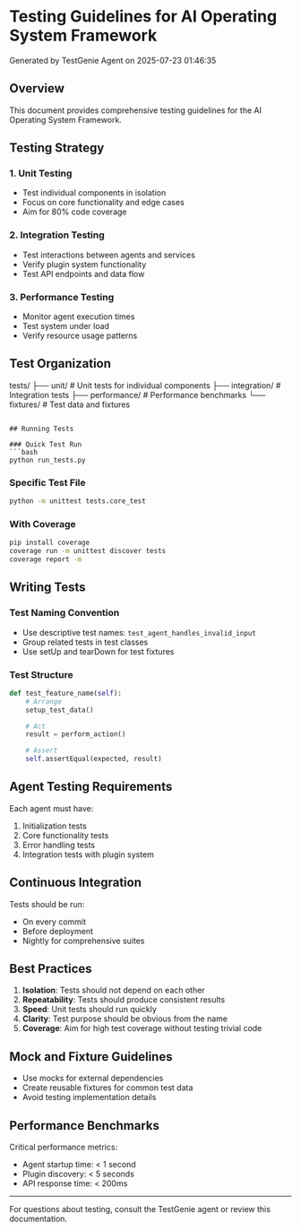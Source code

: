 # Testing Guidelines for AI Operating System Framework

Generated by TestGenie Agent on 2025-07-23 01:46:35

## Overview

This document provides comprehensive testing guidelines for the AI Operating System Framework.

## Testing Strategy

### 1. Unit Testing
- Test individual components in isolation
- Focus on core functionality and edge cases
- Aim for 80% code coverage

### 2. Integration Testing
- Test interactions between agents and services
- Verify plugin system functionality
- Test API endpoints and data flow

### 3. Performance Testing
- Monitor agent execution times
- Test system under load
- Verify resource usage patterns

## Test Organization


tests/
├── unit/           # Unit tests for individual components
├── integration/    # Integration tests
├── performance/    # Performance benchmarks
└── fixtures/       # Test data and fixtures
```

## Running Tests

### Quick Test Run
```bash
python run_tests.py
```

### Specific Test File
```bash
python -m unittest tests.core_test
```

### With Coverage
```bash
pip install coverage
coverage run -m unittest discover tests
coverage report -m
```

## Writing Tests

### Test Naming Convention
- Use descriptive test names: `test_agent_handles_invalid_input`
- Group related tests in test classes
- Use setUp and tearDown for test fixtures

### Test Structure
```python
def test_feature_name(self):
    # Arrange
    setup_test_data()

    # Act
    result = perform_action()

    # Assert
    self.assertEqual(expected, result)
```

## Agent Testing Requirements

Each agent must have:
1. Initialization tests
2. Core functionality tests
3. Error handling tests
4. Integration tests with plugin system

## Continuous Integration

Tests should be run:
- On every commit
- Before deployment
- Nightly for comprehensive suites

## Best Practices

1. **Isolation**: Tests should not depend on each other
2. **Repeatability**: Tests should produce consistent results
3. **Speed**: Unit tests should run quickly
4. **Clarity**: Test purpose should be obvious from the name
5. **Coverage**: Aim for high test coverage without testing trivial code

## Mock and Fixture Guidelines

- Use mocks for external dependencies
- Create reusable fixtures for common test data
- Avoid testing implementation details

## Performance Benchmarks

Critical performance metrics:
- Agent startup time: < 1 second
- Plugin discovery: < 5 seconds
- API response time: < 200ms

---

For questions about testing, consult the TestGenie agent or review this documentation.
